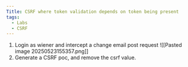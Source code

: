 ```yaml
---
Title: CSRF where token validation depends on token being present
tags:
  - Labs
  - CSRF
---
```

1. Login as wiener and intercept a change email post request
![[Pasted image 20250523155357.png]]
2. Generate a CSRF poc, and remove the csrf value.








